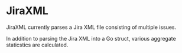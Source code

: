 # JiraXML

JiraXML currently parses a Jira XML file consisting of multiple issues.

In addition to parsing the Jira XML into a Go struct, various aggregate staticstics are calculated.